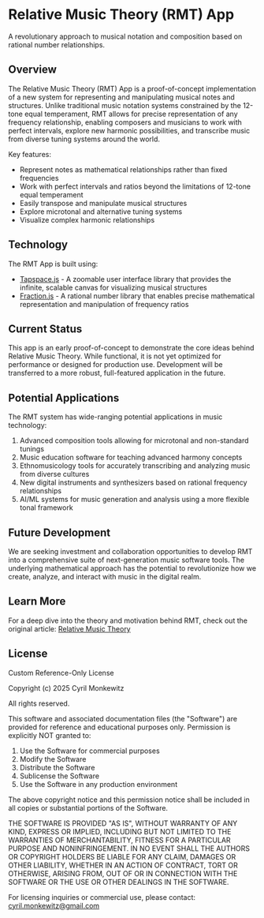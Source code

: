 # Relative Music Theory (RMT) App

A revolutionary approach to musical notation and composition based on rational number relationships.

## Overview

The Relative Music Theory (RMT) App is a proof-of-concept implementation of a new system for representing and manipulating musical notes and structures. Unlike traditional music notation systems constrained by the 12-tone equal temperament, RMT allows for precise representation of any frequency relationship, enabling composers and musicians to work with perfect intervals, explore new harmonic possibilities, and transcribe music from diverse tuning systems around the world.

Key features:
- Represent notes as mathematical relationships rather than fixed frequencies
- Work with perfect intervals and ratios beyond the limitations of 12-tone equal temperament
- Easily transpose and manipulate musical structures 
- Explore microtonal and alternative tuning systems
- Visualize complex harmonic relationships

## Technology

The RMT App is built using:

- [Tapspace.js](https://github.com/taataa/tapspace) - A zoomable user interface library that provides the infinite, scalable canvas for visualizing musical structures
- [Fraction.js](https://github.com/rawify/Fraction.js) - A rational number library that enables precise mathematical representation and manipulation of frequency ratios

## Current Status

This app is an early proof-of-concept to demonstrate the core ideas behind Relative Music Theory. While functional, it is not yet optimized for performance or designed for production use. Development will be transferred to a more robust, full-featured application in the future.

## Potential Applications

The RMT system has wide-ranging potential applications in music technology:

1. Advanced composition tools allowing for microtonal and non-standard tunings
2. Music education software for teaching advanced harmony concepts
3. Ethnomusicology tools for accurately transcribing and analyzing music from diverse cultures  
4. New digital instruments and synthesizers based on rational frequency relationships
5. AI/ML systems for music generation and analysis using a more flexible tonal framework

## Future Development

We are seeking investment and collaboration opportunities to develop RMT into a comprehensive suite of next-generation music software tools. The underlying mathematical approach has the potential to revolutionize how we create, analyze, and interact with music in the digital realm.

## Learn More

For a deep dive into the theory and motivation behind RMT, check out the original article:
[Relative Music Theory](https://cybercyril.com)

## License

Custom Reference-Only License

Copyright (c) 2025 Cyril Monkewitz

All rights reserved.

This software and associated documentation files (the "Software") are provided for reference and educational purposes only. Permission is explicitly NOT granted to:

1. Use the Software for commercial purposes
2. Modify the Software
3. Distribute the Software
4. Sublicense the Software
5. Use the Software in any production environment

The above copyright notice and this permission notice shall be included in all copies or substantial portions of the Software.

THE SOFTWARE IS PROVIDED "AS IS", WITHOUT WARRANTY OF ANY KIND, EXPRESS OR IMPLIED, INCLUDING BUT NOT LIMITED TO THE WARRANTIES OF MERCHANTABILITY, FITNESS FOR A PARTICULAR PURPOSE AND NONINFRINGEMENT. IN NO EVENT SHALL THE AUTHORS OR COPYRIGHT HOLDERS BE LIABLE FOR ANY CLAIM, DAMAGES OR OTHER LIABILITY, WHETHER IN AN ACTION OF CONTRACT, TORT OR OTHERWISE, ARISING FROM, OUT OF OR IN CONNECTION WITH THE SOFTWARE OR THE USE OR OTHER DEALINGS IN THE SOFTWARE.

For licensing inquiries or commercial use, please contact: cyril.monkewitz@gmail.com